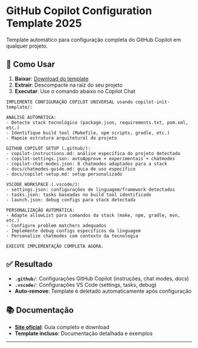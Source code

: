 # GitHub Copilot Configuration Template 2025

Template automático para configuração completa do GitHub Copilot em qualquer projeto.

## 🚀 Como Usar

1. **Baixar**: [Download do template](https://tgferr.github.io)
2. **Extrair**: Descompacte na raiz do seu projeto  
3. **Executar**: Use o comando abaixo no Copilot Chat

```
IMPLEMENTE CONFIGURAÇÃO COPILOT UNIVERSAL usando copilot-init-template/:

ANÁLISE AUTOMÁTICA:
- Detecte stack tecnológico (package.json, requirements.txt, pom.xml, etc.)
- Identifique build tool (Makefile, npm scripts, gradle, etc.)
- Mapeie estrutura arquitetural do projeto

GITHUB COPILOT SETUP (.github/):
- copilot-instructions.md: análise específica do projeto detectado
- copilot-settings.json: autoApprove + experimentais + chatmodes
- copilot-chat-modes.json: 8 chatmodes adaptados para a stack
- docs/chatmodes-guide.md: guia de uso específico
- docs/copilot-setup.md: setup personalizado

VSCODE WORKSPACE (.vscode/):
- settings.json: configurações de linguagem/framework detectados
- tasks.json: tasks baseadas no build tool identificado
- launch.json: debug configs para stack detectada

PERSONALIZAÇÃO AUTOMÁTICA:
- Adapte allowList para comandos da stack (make, npm, gradle, mvn, etc.)
- Configure problem matchers adequados
- Implemente debug configs específicos da linguagem
- Personalize chatmodes com contexto da tecnologia

EXECUTE IMPLEMENTAÇÃO COMPLETA AGORA.
```

## ✅ Resultado

- **`.github/`**: Configurações GitHub Copilot (instruções, chat modes, docs)
- **`.vscode/`**: Configurações VS Code (settings, tasks, debug)
- **Auto-remove**: Template é deletado automaticamente após configuração

## 📚 Documentação

- **[Site oficial](https://tgferr.github.io)**: Guia completo e download
- **Template incluso**: Documentação detalhada e exemplos

---
